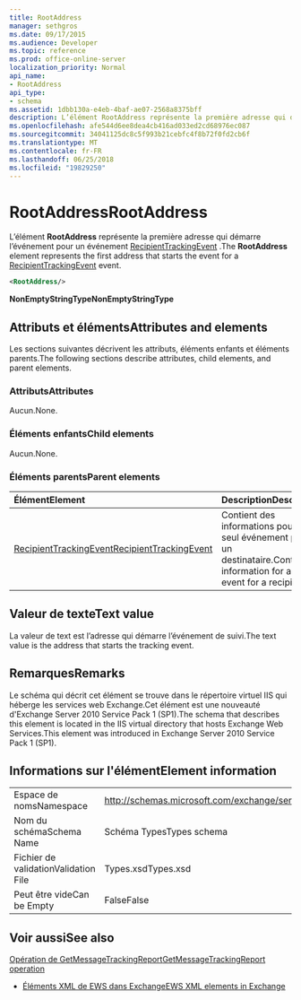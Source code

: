 ```yaml
---
title: RootAddress
manager: sethgros
ms.date: 09/17/2015
ms.audience: Developer
ms.topic: reference
ms.prod: office-online-server
localization_priority: Normal
api_name:
- RootAddress
api_type:
- schema
ms.assetid: 1dbb130a-e4eb-4baf-ae07-2568a8375bff
description: L’élément RootAddress représente la première adresse qui démarre l’événement pour un événement RecipientTrackingEvent.
ms.openlocfilehash: afe544d6ee8dea4cb416ad033ed2cd68976ec087
ms.sourcegitcommit: 34041125dc8c5f993b21cebfc4f8b72f0fd2cb6f
ms.translationtype: MT
ms.contentlocale: fr-FR
ms.lasthandoff: 06/25/2018
ms.locfileid: "19829250"
---
```

# <a name="rootaddress"></a><span data-ttu-id="a8c91-103">RootAddress</span><span class="sxs-lookup"><span data-stu-id="a8c91-103">RootAddress</span></span>

<span data-ttu-id="a8c91-104">L’élément **RootAddress** représente la première adresse qui démarre l’événement pour un événement [RecipientTrackingEvent](recipienttrackingevent.md) .</span><span class="sxs-lookup"><span data-stu-id="a8c91-104">The **RootAddress** element represents the first address that starts the event for a [RecipientTrackingEvent](recipienttrackingevent.md) event.</span></span> 
  
```xml
<RootAddress/>
```

 <span data-ttu-id="a8c91-105">**NonEmptyStringType**</span><span class="sxs-lookup"><span data-stu-id="a8c91-105">**NonEmptyStringType**</span></span>
## <a name="attributes-and-elements"></a><span data-ttu-id="a8c91-106">Attributs et éléments</span><span class="sxs-lookup"><span data-stu-id="a8c91-106">Attributes and elements</span></span>

<span data-ttu-id="a8c91-107">Les sections suivantes décrivent les attributs, éléments enfants et éléments parents.</span><span class="sxs-lookup"><span data-stu-id="a8c91-107">The following sections describe attributes, child elements, and parent elements.</span></span>
  
### <a name="attributes"></a><span data-ttu-id="a8c91-108">Attributs</span><span class="sxs-lookup"><span data-stu-id="a8c91-108">Attributes</span></span>

<span data-ttu-id="a8c91-109">Aucun.</span><span class="sxs-lookup"><span data-stu-id="a8c91-109">None.</span></span>
  
### <a name="child-elements"></a><span data-ttu-id="a8c91-110">Éléments enfants</span><span class="sxs-lookup"><span data-stu-id="a8c91-110">Child elements</span></span>

<span data-ttu-id="a8c91-111">Aucun.</span><span class="sxs-lookup"><span data-stu-id="a8c91-111">None.</span></span>
  
### <a name="parent-elements"></a><span data-ttu-id="a8c91-112">Éléments parents</span><span class="sxs-lookup"><span data-stu-id="a8c91-112">Parent elements</span></span>

|<span data-ttu-id="a8c91-113">**Élément**</span><span class="sxs-lookup"><span data-stu-id="a8c91-113">**Element**</span></span>|<span data-ttu-id="a8c91-114">**Description**</span><span class="sxs-lookup"><span data-stu-id="a8c91-114">**Description**</span></span>|
|:-----|:-----|
|[<span data-ttu-id="a8c91-115">RecipientTrackingEvent</span><span class="sxs-lookup"><span data-stu-id="a8c91-115">RecipientTrackingEvent</span></span>](recipienttrackingevent.md) <br/> |<span data-ttu-id="a8c91-116">Contient des informations pour un seul événement pour un destinataire.</span><span class="sxs-lookup"><span data-stu-id="a8c91-116">Contains information for a single event for a recipient.</span></span>  <br/> |
   
## <a name="text-value"></a><span data-ttu-id="a8c91-117">Valeur de texte</span><span class="sxs-lookup"><span data-stu-id="a8c91-117">Text value</span></span>

<span data-ttu-id="a8c91-118">La valeur de text est l’adresse qui démarre l’événement de suivi.</span><span class="sxs-lookup"><span data-stu-id="a8c91-118">The text value is the address that starts the tracking event.</span></span>
  
## <a name="remarks"></a><span data-ttu-id="a8c91-119">Remarques</span><span class="sxs-lookup"><span data-stu-id="a8c91-119">Remarks</span></span>

<span data-ttu-id="a8c91-120">Le schéma qui décrit cet élément se trouve dans le répertoire virtuel IIS qui héberge les services web Exchange.Cet élément est une nouveauté d'Exchange Server 2010 Service Pack 1 (SP1).</span><span class="sxs-lookup"><span data-stu-id="a8c91-120">The schema that describes this element is located in the IIS virtual directory that hosts Exchange Web Services.This element was introduced in Exchange Server 2010 Service Pack 1 (SP1).</span></span>
  
## <a name="element-information"></a><span data-ttu-id="a8c91-121">Informations sur l'élément</span><span class="sxs-lookup"><span data-stu-id="a8c91-121">Element information</span></span>

|||
|:-----|:-----|
|<span data-ttu-id="a8c91-122">Espace de noms</span><span class="sxs-lookup"><span data-stu-id="a8c91-122">Namespace</span></span>  <br/> |http://schemas.microsoft.com/exchange/services/2006/types  <br/> |
|<span data-ttu-id="a8c91-123">Nom du schéma</span><span class="sxs-lookup"><span data-stu-id="a8c91-123">Schema Name</span></span>  <br/> |<span data-ttu-id="a8c91-124">Schéma Types</span><span class="sxs-lookup"><span data-stu-id="a8c91-124">Types schema</span></span>  <br/> |
|<span data-ttu-id="a8c91-125">Fichier de validation</span><span class="sxs-lookup"><span data-stu-id="a8c91-125">Validation File</span></span>  <br/> |<span data-ttu-id="a8c91-126">Types.xsd</span><span class="sxs-lookup"><span data-stu-id="a8c91-126">Types.xsd</span></span>  <br/> |
|<span data-ttu-id="a8c91-127">Peut être vide</span><span class="sxs-lookup"><span data-stu-id="a8c91-127">Can be Empty</span></span>  <br/> |<span data-ttu-id="a8c91-128">False</span><span class="sxs-lookup"><span data-stu-id="a8c91-128">False</span></span>  <br/> |
   
## <a name="see-also"></a><span data-ttu-id="a8c91-129">Voir aussi</span><span class="sxs-lookup"><span data-stu-id="a8c91-129">See also</span></span>



[<span data-ttu-id="a8c91-130">Opération de GetMessageTrackingReport</span><span class="sxs-lookup"><span data-stu-id="a8c91-130">GetMessageTrackingReport operation</span></span>](getmessagetrackingreport-operation.md)


- [<span data-ttu-id="a8c91-131">Éléments XML de EWS dans Exchange</span><span class="sxs-lookup"><span data-stu-id="a8c91-131">EWS XML elements in Exchange</span></span>](ews-xml-elements-in-exchange.md)


